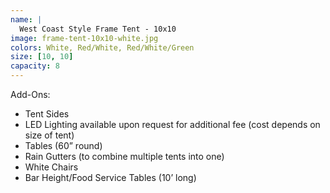 ```yaml
---
name: |
  West Coast Style Frame Tent - 10x10
image: frame-tent-10x10-white.jpg
colors: White, Red/White, Red/White/Green
size: [10, 10]
capacity: 8
---
```


Add-Ons:
- Tent Sides
- LED Lighting available upon request for additional fee (cost depends on size of tent)
- Tables (60” round)
- Rain Gutters (to combine multiple tents into one)
- White Chairs
- Bar Height/Food Service Tables (10’ long)